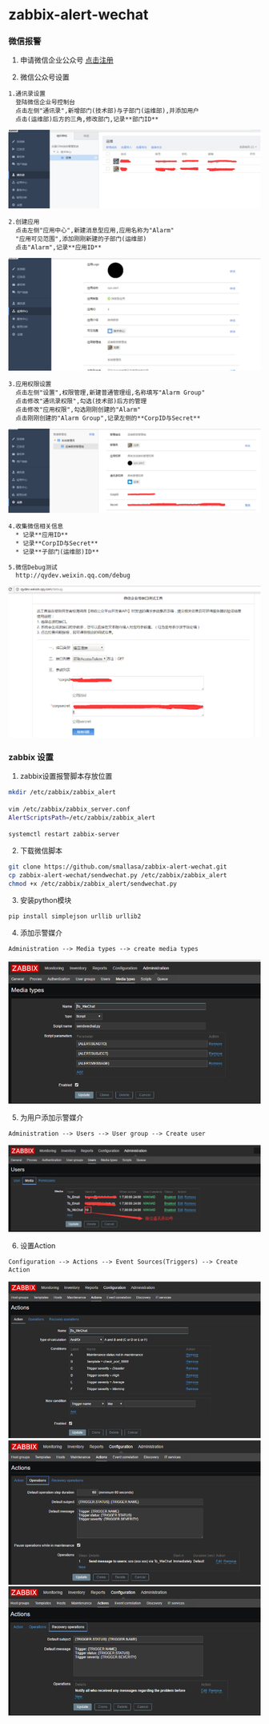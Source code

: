 # zabbix-alert-wechat

### 微信报警
1. 申请微信企业公众号 [点击注册](https://qy.weixin.qq.com/)

2. 微信公众号设置
```text
1.通讯录设置
  登陆微信企业号控制台  
  点击左侧"通讯录",新增部门(技术部)与子部门(运维部),并添加用户
  点击(运维部)后方的三角,修改部门,记录**部门ID**  
```
![通讯录](img/通讯录.png)

```text
2.创建应用
  点击左侧"应用中心",新建消息型应用,应用名称为"Alarm"
  "应用可见范围",添加刚刚新建的子部门(运维部)  
  点击"Alarm",记录**应用ID**
```
![应用中心](img/应用中心.png)

```text
3.应用权限设置
  点击左侧"设置",权限管理,新建普通管理组,名称填写"Alarm Group"
  点击修改"通讯录权限",勾选(技术部)后方的管理
  点击修改"应用权限",勾选刚刚创建的"Alarm"
  点击刚刚创建的"Alarm Group",记录左侧的**CorpID与Secret**
```
![应用权限设置](img/权限管理.png)

```text
4.收集微信相关信息
  * 记录**应用ID**
  * 记录**CorpID与Secret**
  * 记录**子部门(运维部)ID**
```

```text
5.微信Debug测试
  http://qydev.weixin.qq.com/debug
```
![应用权限设置](img/微信调试接口.png)


### zabbix 设置
1. zabbix设置报警脚本存放位置
```bash
mkdir /etc/zabbix/zabbix_alert

vim /etc/zabbix/zabbix_server.conf
AlertScriptsPath=/etc/zabbix/zabbix_alert

systemctl restart zabbix-server
```

2. 下载微信脚本
```bash
git clone https://github.com/smallasa/zabbix-alert-wechat.git
cp zabbix-alert-wechat/sendwechat.py /etc/zabbix/zabbix_alert
chmod +x /etc/zabbix/zabbix_alert/sendwechat.py
```

3. 安装python模块
```bash
pip install simplejson urllib urllib2
```

4. 添加示警媒介
```text
Administration --> Media types --> create media types
```
![微信报警媒介](img/微信报警媒介.png)

5. 为用户添加示警媒介
```text
Administration --> Users --> User group --> Create user
```
![用户报警媒介](img/用户报警媒介.png)

6. 设置Action
```text
Configuration --> Actions --> Event Sources(Triggers) --> Create Action
```
![Tigger.Action](img/Tigger.Action.png)
![Tigger.operations](img/Tigger.operations.png)
![Tigger.recovery.operations](img/Tigger.recovery.operations.png)
